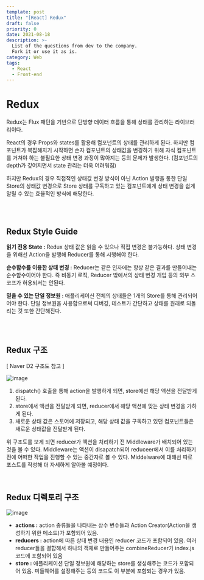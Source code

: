 ```yaml
---
template: post
title: "[React] Redux"
draft: false
priority: 0
date: 2021-08-18
description: >-
  List of the questions from dev to the company.
  Fork it or use it as is.
category: Web
tags:
  - React
  - Front-end
---
```


# **Redux**

Redux는 Flux 패턴을 기반으로 단방향 데이터 흐름을 통해 상태를 관리하는 라이브러리이다.

React의 경우 Props와 states를 활용해 컴포넌트의 상태를 관리하게 된다. 하지만 컴포넌트가 복잡해지기 시작하면 손자 컴포넌트의 상태값을 변경하기 위해 자식 컴포넌트를 거쳐야 하는 불필요한 상태 변경 과정이 많아지는 등의 문제가 발생한다. (컴포넌트의 depth가 깊어지면서 state 관리는 더욱 어려워짐)

하지만 Redux의 경우 직접적인 상태값 변경 방식이 아닌 Action 발행을 통한 단일 Store의 상태값 변경으로 Store 상태를 구독하고 있는 컴포넌트에게 상태 변경을 쉽게 알릴 수 있는 효율적인 방식에 해당한다.

<br/>

<br/>

## Redux Style Guide

**읽기 전용 State :** Redux 상태 값은 읽을 수 있으나 직접 변경은 불가능하다. 상태 변경을 위해선 Action을 발행해 Reducer를 통해 시행해야 한다.

**순수함수를 이용한 상태 변경 :** Reducer는 같은 인자에는 항상 같은 결과를 만들어내는 순수함수이어야 한다. 즉 비동기 로직, Reducer 밖에서의 상태 변경 개입 등의 외부 스코프가 허용되서는 안된다.

**믿을 수 있는 단일 정보원 :** 애플리케이션 전체의 상태들은 1개의 Store를 통해 관리되어어야 한다. 단일 정보원을 사용함으로써 디버깅, 테스트가 간단하고 상태를 원래로 되돌리는 것 또한 간단해진다.

<br/>

<br/>

## Redux 구조

[ Naver D2 구조도 참고 ]

![image](https://user-images.githubusercontent.com/57346455/129892364-5af7ce77-9e3b-47aa-8753-e1fd1b3c921b.png)

1. dispatch() 호출을 통해 action을 발행하게 되면, store에선 해당 액션을 전달받게 된다.
2. store에서 액션을 전달받게 되면, reducer에서 해당 액션에 맞는 상태 변경을 가하게 된다.
3. 새로운 상태 값은 스토어에 저장되고, 해당 상태 값을 구독하고 있던 컴포넌트들은 새로운 상태값을 전달받게 된다.

위 구조도를 보게 되면 reducer가 액션을 처리하기 전 Middleware가 배치되어 있는 것을 볼 수 있다. Middleware는 액션이 disapatch되어 reduceer에서 이를 처리하기 전에 어떠한 작업을 진행할 수 있는 중간자로 볼 수 있다. Middelware에 대해선 따로 포스트를 작성해 더 자세하게 알아볼 예정이다.

<br/>

## Redux 디렉토리 구조

![image](https://user-images.githubusercontent.com/57346455/129893094-e5b522f4-ff37-44e6-a4ee-65cf5e2c3f0f.png)

- **actions :** action 종류들을 나타내는 상수 변수들과 Action Creator(Action을 생성하기 위한 메소드)가 포함되어 있음.
- **reducers :** action에 따른 상태 변경 내용인 reducer 코드가 포함되어 있음. 여러 reducer들을 결합해서 하나의 객체로 만들어주는 combineReducer가 index.js 코드에 포함되어 있음
- **store :** 애플리케이션 단일 정보원에 해당하는 store를 생성해주는 코드가 포함되어 있음. 미들웨어를 설정해주는 등의 코드도 이 부분에 포함되는 경우가 있음.

<br/>

<br/>

<br/>

